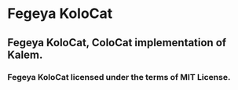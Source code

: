 # Fegeya KoloCat
## Fegeya KoloCat, ColoCat implementation of Kalem.

### Fegeya KoloCat licensed under the terms of MIT License.
